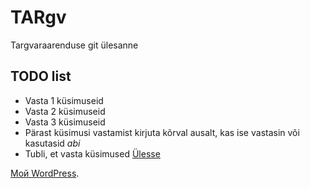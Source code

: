 # TARgv 
 Targvaraarenduse git ülesanne
<a name="readme-top"></a>
## TODO list
* Vasta 1 küsimuseid
* Vasta 2 küsimuseid
* Vasta 3 küsimuseid
* Pärast küsimusi vastamist kirjuta kõrval ausalt, kas ise vastasin või kasutasid *abi*
* Tubli, et vasta küsimused
<a href="#readme-top">Ülesse</a>

<a>[Мой WordPress](https://andreilebedev24.thkit.ee/).</a>

